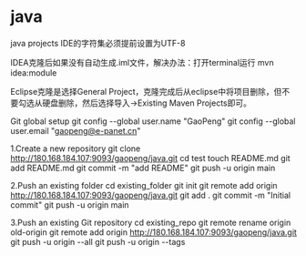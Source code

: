 # java
java projects
IDE的字符集必须提前设置为UTF-8

IDEA克隆后如果没有自动生成.iml文件，解决办法：打开terminal运行 mvn idea:module

Eclipse克隆是选择General Project，克隆完成后从eclipse中将项目删除，但不要勾选从硬盘删除，然后选择导入->Existing Maven Projects即可。

Git global setup
git config --global user.name "GaoPeng"
git config --global user.email "gaopeng@e-panet.cn"

1.Create a new repository
git clone http://180.168.184.107:9093/gaopeng/java.git
cd test
touch README.md
git add README.md
git commit -m "add README"
git push -u origin main

2.Push an existing folder
cd existing_folder
git init
git remote add origin http://180.168.184.107:9093/gaopeng/java.git
git add .
git commit -m "Initial commit"
git push -u origin main

3.Push an existing Git repository
cd existing_repo
git remote rename origin old-origin
git remote add origin http://180.168.184.107:9093/gaopeng/java.git
git push -u origin --all
git push -u origin --tags
